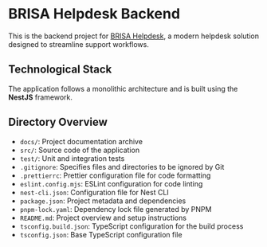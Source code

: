 # BRISA Helpdesk Backend

This is the backend project for [BRISA Helpdesk](https://brisahelpdesk.github.io/), a modern helpdesk solution designed to streamline support workflows.

## Technological Stack

The application follows a monolithic architecture and is built using the **NestJS** framework.

## Directory Overview

- `docs/`: Project documentation archive  
- `src/`: Source code of the application  
- `test/`: Unit and integration tests  
- `.gitignore`: Specifies files and directories to be ignored by Git  
- `.prettierrc`: Prettier configuration file for code formatting  
- `eslint.config.mjs`: ESLint configuration for code linting  
- `nest-cli.json`: Configuration file for Nest CLI  
- `package.json`: Project metadata and dependencies  
- `pnpm-lock.yaml`: Dependency lock file generated by PNPM  
- `README.md`: Project overview and setup instructions  
- `tsconfig.build.json`: TypeScript configuration for the build process  
- `tsconfig.json`: Base TypeScript configuration file  
